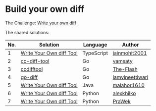 # Build your own diff

The Challenge: [Write your own diff](https://codingchallenges.fyi/challenges/challenge-diff)

The shared solutions:

| No. | Solution | Language | Author |
|-----|----------|----------|--------|
| 1   | [Write Your Own diff Tool](https://github.com/jainmohit2001/coding-challenges/tree/master/src/13) | TypeScript | [jainmohit2001](https://github.com/jainmohit2001) |
| 2   | [cc-diff-tool](https://github.com/vamsaty/cc-diff-tool) | Go | [vamsaty](https://github.com/vamsaty) |
| 3   | [ccdifftool](https://github.com/The-Flash/ccdifftool) | Go | [The-Flash](https://github.com/The-Flash) |
| 4   | [go-diff](https://github.com/iamvineettiwari/go-diff) | Go | [iamvineettiwari](https://github.com/iamvineettiwari) |
| 5   | [Write Your Own diff Tool](https://github.com/malahor1610/Differ) | Java | [malahor1610](https://github.com/malahor1610) |
| 6   | [Write Your Own diff Tool](https://github.com/alexkhilko/diff) | Python | [alexkhilko](https://github.com/alexkhilko) |
| 7   | [Write Your Own diff Tool](https://github.com/PraWek/diff-tool) | Python | [PraWek](https://github.com/PraWek) |
